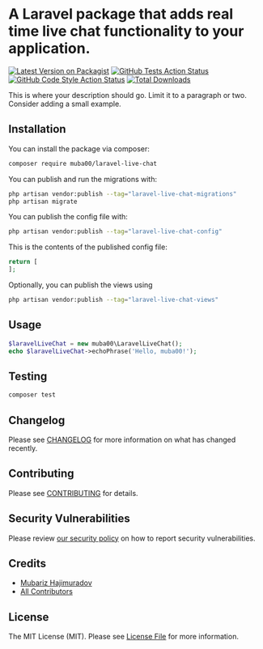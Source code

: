 # A Laravel package that adds real time live chat functionality to your application.

[![Latest Version on Packagist](https://img.shields.io/packagist/v/muba00/laravel-live-chat.svg?style=flat-square)](https://packagist.org/packages/muba00/laravel-live-chat)
[![GitHub Tests Action Status](https://img.shields.io/github/actions/workflow/status/muba00/laravel-live-chat/run-tests.yml?branch=main&label=tests&style=flat-square)](https://github.com/muba00/laravel-live-chat/actions?query=workflow%3Arun-tests+branch%3Amain)
[![GitHub Code Style Action Status](https://img.shields.io/github/actions/workflow/status/muba00/laravel-live-chat/fix-php-code-style-issues.yml?branch=main&label=code%20style&style=flat-square)](https://github.com/muba00/laravel-live-chat/actions?query=workflow%3A"Fix+PHP+code+style+issues"+branch%3Amain)
[![Total Downloads](https://img.shields.io/packagist/dt/muba00/laravel-live-chat.svg?style=flat-square)](https://packagist.org/packages/muba00/laravel-live-chat)

This is where your description should go. Limit it to a paragraph or two. Consider adding a small example.

## Installation

You can install the package via composer:

```bash
composer require muba00/laravel-live-chat
```

You can publish and run the migrations with:

```bash
php artisan vendor:publish --tag="laravel-live-chat-migrations"
php artisan migrate
```

You can publish the config file with:

```bash
php artisan vendor:publish --tag="laravel-live-chat-config"
```

This is the contents of the published config file:

```php
return [
];
```

Optionally, you can publish the views using

```bash
php artisan vendor:publish --tag="laravel-live-chat-views"
```

## Usage

```php
$laravelLiveChat = new muba00\LaravelLiveChat();
echo $laravelLiveChat->echoPhrase('Hello, muba00!');
```

## Testing

```bash
composer test
```

## Changelog

Please see [CHANGELOG](CHANGELOG.md) for more information on what has changed recently.

## Contributing

Please see [CONTRIBUTING](CONTRIBUTING.md) for details.

## Security Vulnerabilities

Please review [our security policy](../../security/policy) on how to report security vulnerabilities.

## Credits

-   [Mubariz Hajimuradov](https://github.com/muba00)
-   [All Contributors](../../contributors)

## License

The MIT License (MIT). Please see [License File](LICENSE.md) for more information.
